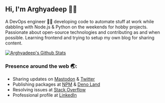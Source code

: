## Hi, I'm Arghyadeep 👋🏼

A DevOps engineer 👨‍💻 developing code to automate stuff at work while dabbling with Node.js & Python on the weekends for hobby projects. Passionate about open-source technologies and contributing as and when possible. Learning frontend and trying to setup my own blog for sharing content.

[![Arghyadeep's Github Stats](https://github-readme-stats.vercel.app/api?username=arghyadeep-k&count_private=true&show_icons=true&hide=contribs,issues)](https://github.com/anuraghazra/github-readme-stats)

### Presence around the web 🌏:
- Sharing updates on <a rel="me" href="https://fosstodon.org/@arghyadeep">Mastodon</a> & <a href="https://twitter.com/arghyadeep_k">Twitter</a>
- Publishing packages at <a href="https://www.npmjs.com/~arghyadeep">NPM</a> & <a href="https://deno.land/x">Deno Land</a>
- Resolving issues at <a href="https://stackoverflow.com/users/9647762/arghya">Stack Overflow</a>
- Professional profile at <a href="https://www.linkedin.com/in/arghyadeep-kundu/">LinkedIn</a>  

<!--Here are some ideas to get you started:


- 🔭 I’m currently working on ...
- 🌱 I’m currently learning ...
- 👯 I’m looking to collaborate on ...
- 🤔 I’m looking for help with ...
- 💬 Ask me about ...
- 📫 How to reach me: ...
- 😄 Pronouns: ...
- ⚡ Fun fact: ...

-->
